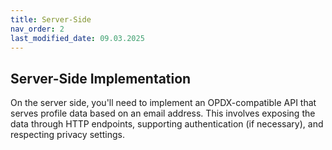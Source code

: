 ```yaml
---
title: Server-Side
nav_order: 2
last_modified_date: 09.03.2025
---
```


## Server-Side Implementation

On the server side, you'll need to implement an OPDX-compatible API that serves profile data based on an email address. This involves exposing the data through HTTP endpoints, supporting authentication (if necessary), and respecting privacy settings.